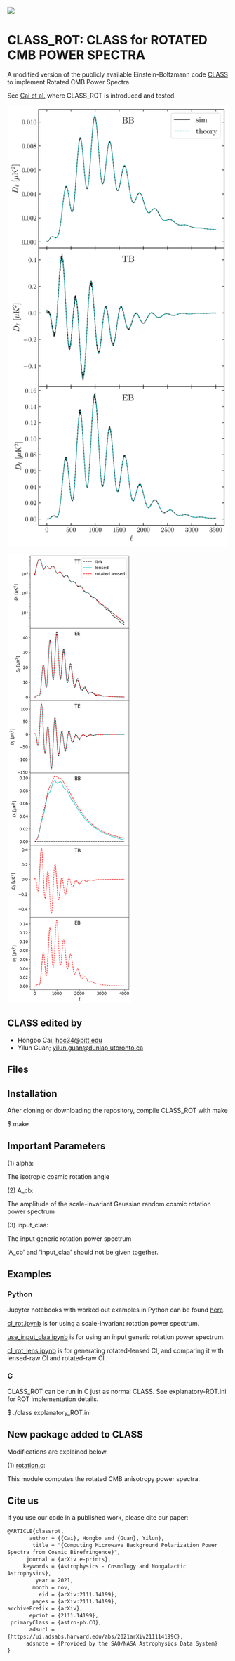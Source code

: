 [![](https://img.shields.io/badge/arXiv-2111.14199%20-red.svg)](https://arxiv.org/abs/2111.14199)

# CLASS_ROT: CLASS for ROTATED CMB POWER SPECTRA

A modified version of the publicly available Einstein-Boltzmann code [CLASS](https://github.com/lesgourg/class_public) to implement Rotated CMB Power Spectra.

See [Cai et al.](https://arxiv.org/abs/2111.14199) where CLASS_ROT is introduced and tested.

![](https://github.com/catketchup/class_rot/blob/main/figures_ROT/ps_sims.png) <!-- .element height="6%" width="13.5%" -->

![](https://github.com/catketchup/class_rot/blob/main/figures_ROT/cl_lens_rot.png) <!-- .element height="6%" width="13.5%" -->

## CLASS edited by
- Hongbo Cai; hoc34@pitt.edu
- Yilun Guan; yilun.guan@dunlap.utoronto.ca

## Files


## Installation

After cloning or downloading the repository, compile CLASS_ROT with make

$ make

## Important Parameters
(1) alpha:

The isotropic cosmic rotation angle

(2) A_cb:

The amplitude of the scale-invariant Gaussian random cosmic rotation power spectrum

(3) input_claa:

The input generic rotation power spectrum

'A_cb' and 'input_claa' should not be given together.

## Examples

### Python
Jupyter notebooks with worked out examples in Python can be found [here](https://github.com/catketchup/class_rot/tree/main/notebooks_rot).

[cl_rot.ipynb](https://github.com/catketchup/class_rot/tree/main/notebooks_rot/cl_rot.ipynb) is for using a scale-invariant rotation power spectrum.

[use_input_claa.ipynb](https://github.com/catketchup/class_rot/tree/main/notebooks_rot/use_input_claa.ipynb) is for using an input generic rotation power spectrum.

[cl_rot_lens.ipynb](https://github.com/catketchup/class_rot/blob/main/notebooks_rot/cl_rot_lens.ipynb) is for generating rotated-lensed Cl,  and comparing it with lensed-raw Cl and rotated-raw Cl.

### C

CLASS_ROT can be run in C just as normal CLASS. See explanatory-ROT.ini for ROT implementation details.

$ ./class explanatory_ROT.ini

## New package added to CLASS
Modifications are explained below.

(1) [rotation.c](https://github.com/catketchup/class_rot/blob/main/source/rotation.c):

This module computes the rotated CMB anisotropy power spectra.


## Cite us
If you use our code in a published work, please cite our paper:

```
@ARTICLE{classrot,
       author = {{Cai}, Hongbo and {Guan}, Yilun},
        title = "{Computing Microwave Background Polarization Power Spectra from Cosmic Birefringence}",
      journal = {arXiv e-prints},
     keywords = {Astrophysics - Cosmology and Nongalactic Astrophysics},
         year = 2021,
        month = nov,
          eid = {arXiv:2111.14199},
        pages = {arXiv:2111.14199},
archivePrefix = {arXiv},
       eprint = {2111.14199},
 primaryClass = {astro-ph.CO},
       adsurl = {https://ui.adsabs.harvard.edu/abs/2021arXiv211114199C},
      adsnote = {Provided by the SAO/NASA Astrophysics Data System}
}
```
